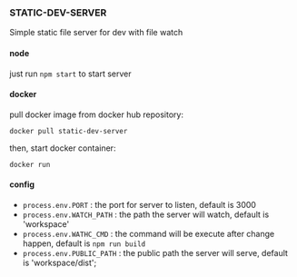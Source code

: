 ### STATIC-DEV-SERVER
Simple static file server for dev with file watch

#### node
just run ``npm start`` to start server

#### docker
pull docker image from docker hub repository:
```
docker pull static-dev-server
```
then, start docker container:
```
docker run 
```

#### config
- ``process.env.PORT`` : the port for server to listen, default is 3000
- ``process.env.WATCH_PATH`` : the path the server will watch, default is 'workspace'
- ``process.env.WATHC_CMD`` : the command will be execute after change happen, default is ``npm run build``
- ``process.env.PUBLIC_PATH`` : the public path the server will serve, default is 'workspace/dist';
